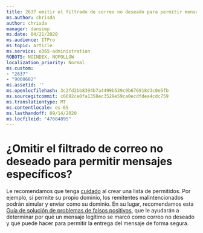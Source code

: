 ```yaml
---
title: 2637 omitir el filtrado de correo no deseado para permitir mensajes específicos
ms.author: chrisda
author: chrisda
manager: dansimp
ms.date: 04/21/2020
ms.audience: ITPro
ms.topic: article
ms.service: o365-administration
ROBOTS: NOINDEX, NOFOLLOW
localization_priority: Normal
ms.custom:
- "2637"
- "9000682"
ms.assetid: ''
ms.openlocfilehash: 3c2fd2bb8394b7a4499b539c9b676918d3c0e5fb
ms.sourcegitcommit: c6692ce0fa1358ec3529e59ca0ecdfdea4cdc759
ms.translationtype: MT
ms.contentlocale: es-ES
ms.lasthandoff: 09/14/2020
ms.locfileid: "47684895"
---
```

# <a name="bypass-spam-filtering-to-allow-specific-messages"></a>¿Omitir el filtrado de correo no deseado para permitir mensajes específicos?

Le recomendamos que tenga [cuidado](https://docs.microsoft.com/exchange/troubleshoot/antispam/cautions-against-bypassing-spam-filters) al crear una lista de permitidos. Por ejemplo, si permite su propio dominio, los remitentes malintencionados podrán simular y enviar como su dominio.  En su lugar, recomendamos esta [Guía de solución de problemas de falsos positivos](https://docs.microsoft.com/microsoft-365/security/office-365-security/anti-spam-protection), que le ayudarán a determinar por qué un mensaje legítimo se marcó como correo no deseado y qué puede hacer para permitir la entrega del mensaje de forma segura.
